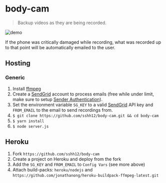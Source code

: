 
# body-cam
> Backup videos as they are being recorded.

![demo](https://user-images.githubusercontent.com/6625384/102697634-ee451180-41fc-11eb-86af-af8fb76a1c4f.gif)

If the phone was critically damaged while recording, what was recorded up to that point will be automatically emailed to the user.

## Hosting
### Generic
1. Install [ffmpeg](https://www.ffmpeg.org/download.html)
2. Create a [SendGrid](https://sendgrid.com/) account to process emails (free while under limit, make sure to setup [Sender Authentication](https://app.sendgrid.com/settings/sender_auth)).
3. Set the environment variable `SG_KEY` to a valid [SendGrid](https://sendgrid.com/) API key and `FROM_EMAIL` to the email to send recordings from.
4. `$ git clone https://github.com/sshh12/body-cam.git && cd body-cam`
5. `$ yarn install`
6. `$ node server.js`

## Heroku
1. Fork `https://github.com/sshh12/body-cam`
2. Create a project on Heroku and deploy from the fork
3. Add the `SG_KEY` and `FROM_EMAIL` to `Config Vars` (see more above)
4. Attach build-packs: `heroku/nodejs` and `https://github.com/jonathanong/heroku-buildpack-ffmpeg-latest.git`
